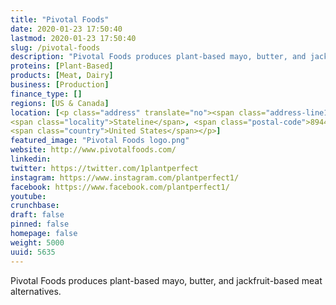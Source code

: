 ```yaml
---
title: "Pivotal Foods"
date: 2020-01-23 17:50:40
lastmod: 2020-01-23 17:50:40
slug: /pivotal-foods
description: "Pivotal Foods produces plant-based mayo, butter, and jackfruit-based meat alternatives."
proteins: [Plant-Based]
products: [Meat, Dairy]
business: [Production]
finance_type: []
regions: [US & Canada]
location: [<p class="address" translate="no"><span class="address-line1">Kingsbury Grade Road</span><br>
<span class="locality">Stateline</span>, <span class="postal-code">89449</span><br>
<span class="country">United States</span></p>]
featured_image: "Pivotal Foods logo.png"
website: http://www.pivotalfoods.com/
linkedin: 
twitter: https://twitter.com/1plantperfect
instagram: https://www.instagram.com/plantperfect1/
facebook: https://www.facebook.com/plantperfect1/
youtube: 
crunchbase: 
draft: false
pinned: false
homepage: false
weight: 5000
uuid: 5635
---
```

Pivotal Foods produces plant-based mayo, butter, and jackfruit-based meat alternatives.
